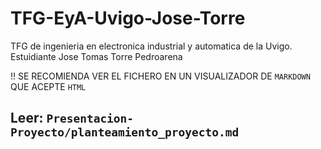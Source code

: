 # TFG-EyA-Uvigo-Jose-Torre
TFG de ingenieria en electronica industrial y automatica de la Uvigo. Estuidiante Jose Tomas Torre Pedroarena

!! SE RECOMIENDA VER EL FICHERO EN UN VISUALIZADOR DE `MARKDOWN` QUE ACEPTE `HTML`

## Leer: `Presentacion-Proyecto/planteamiento_proyecto.md`